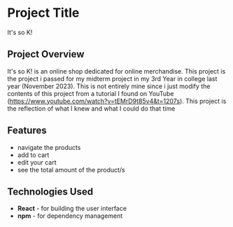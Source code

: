 # Project Title

It's so K!

## Project Overview

It's so K! is an online shop dedicated for online merchandise. This project is the project i passed for my midterm project in my 3rd Year in college last year (November 2023). This is not entirely mine since i just modify the contents of this project from a tutorial I found on YouTube (https://www.youtube.com/watch?v=tEMrD9t85v4&t=1207s). This project is the reflection of what I knew and what I could do that time

## Features

- navigate the products
- add to cart
- edit your cart
- see the total amount of the product/s

## Technologies Used

- **React** - for building the user interface
- **npm** - for dependency management
